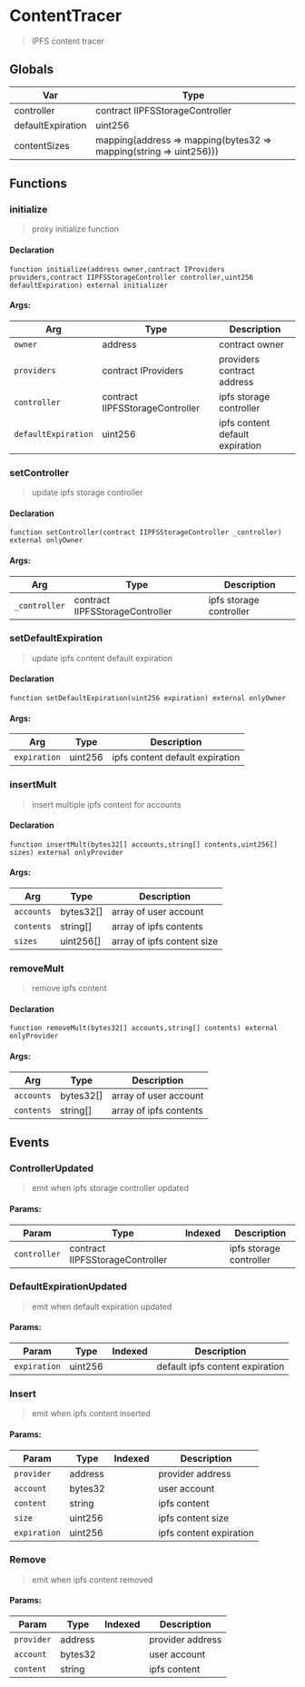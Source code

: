 # ContentTracer



> IPFS content tracer

## Globals
| Var | Type |
| --- | --- |
| controller | contract IIPFSStorageController |
| defaultExpiration | uint256 |
| contentSizes | mapping(address => mapping(bytes32 => mapping(string => uint256))) |

## Functions
### initialize

> proxy initialize function


#### Declaration
```
function initialize(address owner,contract IProviders providers,contract IIPFSStorageController controller,uint256 defaultExpiration) external initializer
```

#### Args:
| Arg | Type | Description |
| --- | --- | --- |
|`owner` | address | contract owner
|`providers` | contract IProviders | providers contract address
|`controller` | contract IIPFSStorageController | ipfs storage controller
|`defaultExpiration` | uint256 | ipfs content default expiration

### setController

> update ipfs storage controller


#### Declaration
```
function setController(contract IIPFSStorageController _controller) external onlyOwner
```

#### Args:
| Arg | Type | Description |
| --- | --- | --- |
|`_controller` | contract IIPFSStorageController | ipfs storage controller

### setDefaultExpiration

> update ipfs content default expiration


#### Declaration
```
function setDefaultExpiration(uint256 expiration) external onlyOwner
```

#### Args:
| Arg | Type | Description |
| --- | --- | --- |
|`expiration` | uint256 | ipfs content default expiration

### insertMult

> insert multiple ipfs content for accounts


#### Declaration
```
function insertMult(bytes32[] accounts,string[] contents,uint256[] sizes) external onlyProvider
```

#### Args:
| Arg | Type | Description |
| --- | --- | --- |
|`accounts` | bytes32[] | array of user account
|`contents` | string[] | array of ipfs contents
|`sizes` | uint256[] | array of ipfs content size

### removeMult

> remove ipfs content


#### Declaration
```
function removeMult(bytes32[] accounts,string[] contents) external onlyProvider
```

#### Args:
| Arg | Type | Description |
| --- | --- | --- |
|`accounts` | bytes32[] | array of user account
|`contents` | string[] | array of ipfs contents


## Events

### ControllerUpdated

> emit when ipfs storage controller updated

  
#### Params:
| Param | Type | Indexed | Description |
| --- | --- | :---: | --- |
|`controller` | contract IIPFSStorageController |  | ipfs storage controller
### DefaultExpirationUpdated

> emit when default expiration updated

  
#### Params:
| Param | Type | Indexed | Description |
| --- | --- | :---: | --- |
|`expiration` | uint256 |  | default ipfs content expiration
### Insert

> emit when ipfs content inserted

  
#### Params:
| Param | Type | Indexed | Description |
| --- | --- | :---: | --- |
|`provider` | address |  | provider address
|`account` | bytes32 |  | user account
|`content` | string |  | ipfs content
|`size` | uint256 |  | ipfs content size
|`expiration` | uint256 |  | ipfs content expiration
### Remove

> emit when ipfs content removed

  
#### Params:
| Param | Type | Indexed | Description |
| --- | --- | :---: | --- |
|`provider` | address |  | provider address
|`account` | bytes32 |  | user account
|`content` | string |  | ipfs content
